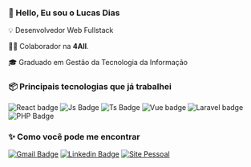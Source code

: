 ### 👋 Hello, Eu sou o Lucas Dias

💡 Desenvolvedor Web Fullstack

👨‍💻 Colaborador na **4All**.

🎓 Graduado em Gestão da Tecnologia da Informação

<!-- ### ✔ Github Stats
![Profile Stats](https://github-readme-stats.vercel.app/api?username=lucasmg37&show_icons=true)
-->

### 📦 Principais tecnologias que já trabalhei
![React badge](https://img.shields.io/badge/-React-61DAFB?style=for-the-badge&logo=React&logoColor=222&)
![Js Badge](https://img.shields.io/badge/-JavaScript-F7DF1E?style=for-the-badge&logo=Javascript&logoColor=222)
![Ts Badge](https://img.shields.io/badge/-TypeScript-F7DF1E?style=for-the-badge&logo=Typescript&logoColor=222)
![Vue badge](https://img.shields.io/badge/-Vue-4FC08D?style=for-the-badge&logo=Vue.JS&logoColor=FFF)
![Laravel badge](https://img.shields.io/badge/-Laravel-FF2D20?style=for-the-badge&logo=Laravel&logoColor=FFF&)
![PHP Badge](https://img.shields.io/badge/-PHP-777BB4?style=for-the-badge&logo=Php&logoColor=white)


### ✨ Como você pode me encontrar
[![Gmail Badge](https://img.shields.io/badge/-lucasmg37@gmail.com-c14438?style=flat-square&logo=Gmail&logoColor=white&link=mailto:lucasmg37@gmail.com)](mailto:lucasmg37@gmail.com)
[![Linkedin Badge](https://img.shields.io/badge/-Lucas%20Dias-blue?style=flat-square&logo=Linkedin&logoColor=white&link=https://www.linkedin.com/in/lucas-junior/)](https://www.linkedin.com/in/lucas-junior/) 
[![Site Pessoal](https://img.shields.io/badge/-lucasjunior.com.br-black?style=flat-square&logo=About.me&logoColor=white&link=https://lucasjunior.com.br)](https://lucasjunior.com.br)



<!--
**Lucasmg37/lucasmg37** is a ✨ _special_ ✨ repository because its `README.md` (this file) appears on your GitHub profile.

- 🔭 I’m currently working on ...
- 🌱 I’m currently learning ...
- 👯 I’m looking to collaborate on ...
- 🤔 I’m looking for help with ...
- 💬 Ask me about ...
- 📫 How to reach me: ...
- 😄 Pronouns: ...
- ⚡ Fun fact: ...
-->
